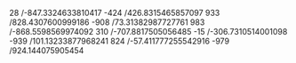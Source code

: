 28 /-847.3324633810417 
-424 /426.8315465857097 
933 /828.4307600999186 
-908 /73.31382987727761 
983 /-868.5598569974092 
310 /-707.8817505056485 
-15 /-306.7310514001098 
-939 /101.13233877968241 
824 /-57.411777255542916 
-979 /924.144075905454 
